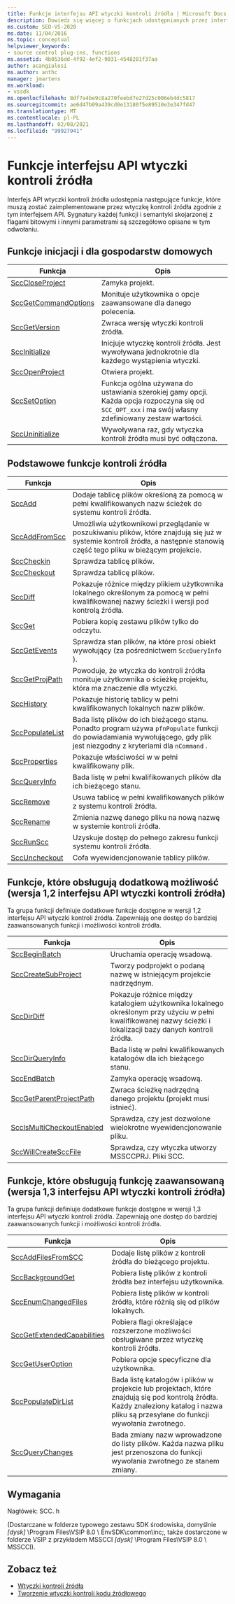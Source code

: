 ```yaml
---
title: Funkcje interfejsu API wtyczki kontroli źródła | Microsoft Docs
description: Dowiedz się więcej o funkcjach udostępnianych przez interfejs API kontroli źródła, które muszą zostać zaimplementowane przez wtyczkę kontroli źródła.
ms.custom: SEO-VS-2020
ms.date: 11/04/2016
ms.topic: conceptual
helpviewer_keywords:
- source control plug-ins, functions
ms.assetid: 4b0536dd-4f92-4ef2-9031-4548281f37aa
author: acangialosi
ms.author: anthc
manager: jmartens
ms.workload:
- vssdk
ms.openlocfilehash: 8df7a4be9c8a270feebd7e27d25c006eb4dc5817
ms.sourcegitcommit: ae6d47b09a439cd0e13180f5e89510e3e347fd47
ms.translationtype: MT
ms.contentlocale: pl-PL
ms.lasthandoff: 02/08/2021
ms.locfileid: "99927941"
---
```

# <a name="source-control-plug-in-api-functions"></a>Funkcje interfejsu API wtyczki kontroli źródła
Interfejs API wtyczki kontroli źródła udostępnia następujące funkcje, które muszą zostać zaimplementowane przez wtyczkę kontroli źródła zgodnie z tym interfejsem API. Sygnatury każdej funkcji i semantyki skojarzonej z flagami bitowymi i innymi parametrami są szczegółowo opisane w tym odwołaniu.

## <a name="initialization-and-housekeeping-functions"></a>Funkcje inicjacji i dla gospodarstw domowych

|Funkcja|Opis|
|--------------|-----------------|
|[SccCloseProject](../extensibility/scccloseproject-function.md)|Zamyka projekt.|
|[SccGetCommandOptions](../extensibility/sccgetcommandoptions-function.md)|Monituje użytkownika o opcje zaawansowane dla danego polecenia.|
|[SccGetVersion](../extensibility/sccgetversion-function.md)|Zwraca wersję wtyczki kontroli źródła.|
|[SccInitialize](../extensibility/sccinitialize-function.md)|Inicjuje wtyczkę kontroli źródła. Jest wywoływana jednokrotnie dla każdego wystąpienia wtyczki.|
|[SccOpenProject](../extensibility/sccopenproject-function.md)|Otwiera projekt.|
|[SccSetOption](../extensibility/sccsetoption-function.md)|Funkcja ogólna używana do ustawiania szerokiej gamy opcji. Każda opcja rozpoczyna się od `SCC_OPT_xxx` i ma swój własny zdefiniowany zestaw wartości.|
|[SccUninitialize](../extensibility/sccuninitialize-function.md)|Wywoływana raz, gdy wtyczka kontroli źródła musi być odłączona.|

## <a name="core-source-control-functions"></a>Podstawowe funkcje kontroli źródła

|Funkcja|Opis|
|--------------|-----------------|
|[SccAdd](../extensibility/sccadd-function.md)|Dodaje tablicę plików określoną za pomocą w pełni kwalifikowanych nazw ścieżek do systemu kontroli źródła.|
|[SccAddFromScc](../extensibility/sccaddfromscc-function.md)|Umożliwia użytkownikowi przeglądanie w poszukiwaniu plików, które znajdują się już w systemie kontroli źródła, a następnie stanowią część tego pliku w bieżącym projekcie.|
|[SccCheckin](../extensibility/scccheckin-function.md)|Sprawdza tablicę plików.|
|[SccCheckout](../extensibility/scccheckout-function.md)|Sprawdza tablicę plików.|
|[SccDiff](../extensibility/sccdiff-function.md)|Pokazuje różnice między plikiem użytkownika lokalnego określonym za pomocą w pełni kwalifikowanej nazwy ścieżki i wersji pod kontrolą źródła.|
|[SccGet](../extensibility/sccget-function.md)|Pobiera kopię zestawu plików tylko do odczytu.|
|[SccGetEvents](../extensibility/sccgetevents-function.md)|Sprawdza stan plików, na które prosi obiekt wywołujący (za pośrednictwem `SccQueryInfo` ).|
|[SccGetProjPath](../extensibility/sccgetprojpath-function.md)|Powoduje, że wtyczka do kontroli źródła monituje użytkownika o ścieżkę projektu, która ma znaczenie dla wtyczki.|
|[SccHistory](../extensibility/scchistory-function.md)|Pokazuje historię tablicy w pełni kwalifikowanych lokalnych nazw plików.|
|[SccPopulateList](../extensibility/sccpopulatelist-function.md)|Bada listę plików do ich bieżącego stanu. Ponadto program używa `pfnPopulate` funkcji do powiadamiania wywołującego, gdy plik jest niezgodny z kryteriami dla `nCommand` .|
|[SccProperties](../extensibility/sccproperties-function.md)|Pokazuje właściwości w w pełni kwalifikowany plik.|
|[SccQueryInfo](../extensibility/sccqueryinfo-function.md)|Bada listę w pełni kwalifikowanych plików dla ich bieżącego stanu.|
|[SccRemove](../extensibility/sccremove-function.md)|Usuwa tablicę w pełni kwalifikowanych plików z systemu kontroli źródła.|
|[SccRename](../extensibility/sccrename-function.md)|Zmienia nazwę danego pliku na nową nazwę w systemie kontroli źródła.|
|[SccRunScc](../extensibility/sccrunscc-function.md)|Uzyskuje dostęp do pełnego zakresu funkcji systemu kontroli źródła.|
|[SccUncheckout](../extensibility/sccuncheckout-function.md)|Cofa wyewidencjonowanie tablicy plików.|

## <a name="functions-that-support-additional-capability-version-12-of-the-source-control-plug-in-api"></a>Funkcje, które obsługują dodatkową możliwość (wersja 1,2 interfejsu API wtyczki kontroli źródła)
 Ta grupa funkcji definiuje dodatkowe funkcje dostępne w wersji 1,2 interfejsu API wtyczki kontroli źródła. Zapewniają one dostęp do bardziej zaawansowanych funkcji i możliwości kontroli źródła.

|Funkcja|Opis|
|--------------|-----------------|
|[SccBeginBatch](../extensibility/sccbeginbatch-function.md)|Uruchamia operację wsadową.|
|[SccCreateSubProject](../extensibility/scccreatesubproject-function.md)|Tworzy podprojekt o podaną nazwę w istniejącym projekcie nadrzędnym.|
|[SccDirDiff](../extensibility/sccdirdiff-function.md)|Pokazuje różnice między katalogiem użytkownika lokalnego określonym przy użyciu w pełni kwalifikowanej nazwy ścieżki i lokalizacji bazy danych kontroli źródła.|
|[SccDirQueryInfo](../extensibility/sccdirqueryinfo-function.md)|Bada listę w pełni kwalifikowanych katalogów dla ich bieżącego stanu.|
|[SccEndBatch](../extensibility/sccendbatch-function.md)|Zamyka operację wsadową.|
|[SccGetParentProjectPath](../extensibility/sccgetparentprojectpath-function.md)|Zwraca ścieżkę nadrzędną danego projektu (projekt musi istnieć).|
|[SccIsMultiCheckoutEnabled](../extensibility/sccismulticheckoutenabled-function.md)|Sprawdza, czy jest dozwolone wielokrotne wyewidencjonowanie pliku.|
|[SccWillCreateSccFile](../extensibility/sccwillcreatesccfile-function.md)|Sprawdza, czy wtyczka utworzy MSSCCPRJ. Pliki SCC.|

## <a name="functions-that-support-advanced-capability-version-13-of-the-source-control-plug-in-api"></a>Funkcje, które obsługują funkcję zaawansowaną (wersja 1,3 interfejsu API wtyczki kontroli źródła)
 Ta grupa funkcji definiuje dodatkowe funkcje dostępne w wersji 1,3 interfejsu API wtyczki kontroli źródła. Zapewniają one dostęp do bardziej zaawansowanych funkcji i możliwości kontroli źródła.

|Funkcja|Opis|
|--------------|-----------------|
|[SccAddFilesFromSCC](../extensibility/sccaddfilesfromscc-function.md)|Dodaje listę plików z kontroli źródła do bieżącego projektu.|
|[SccBackgroundGet](../extensibility/sccbackgroundget-function.md)|Pobiera listę plików z kontroli źródła bez interfejsu użytkownika.|
|[SccEnumChangedFiles](../extensibility/sccenumchangedfiles-function.md)|Pobiera listę plików w kontroli źródła, które różnią się od plików lokalnych.|
|[SccGetExtendedCapabilities](../extensibility/sccgetextendedcapabilities-function.md)|Pobiera flagi określające rozszerzone możliwości obsługiwane przez wtyczkę kontroli źródła.|
|[SccGetUserOption](../extensibility/sccgetuseroption-function.md)|Pobiera opcje specyficzne dla użytkownika.|
|[SccPopulateDirList](../extensibility/sccpopulatedirlist-function.md)|Bada listę katalogów i plików w projekcie lub projektach, które znajdują się pod kontrolą źródła. Każdy znaleziony katalog i nazwa pliku są przesyłane do funkcji wywołania zwrotnego.|
|[SccQueryChanges](../extensibility/sccquerychanges-function.md)|Bada zmiany nazw wprowadzone do listy plików. Każda nazwa pliku jest przenoszona do funkcji wywołania zwrotnego ze stanem zmiany.|

## <a name="requirements"></a>Wymagania
 Nagłówek: SCC. h

 (Dostarczane w folderze typowego zestawu SDK środowiska, domyślnie *[dysk]* \Program Files\VSIP 8.0 \ EnvSDK\common\inc;, także dostarczone w folderze VSIP z przykładem MSSCCI *[dysk]* \Program Files\VSIP 8.0 \ MSSCCI).

## <a name="see-also"></a>Zobacz też
- [Wtyczki kontroli źródła](../extensibility/source-control-plug-ins.md)
- [Tworzenie wtyczki kontroli kodu źródłowego](../extensibility/internals/creating-a-source-control-plug-in.md)
